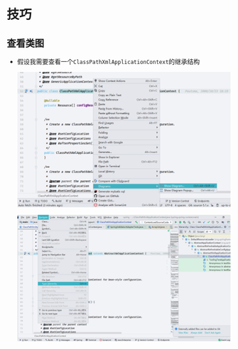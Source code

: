 # 技巧
## 查看类图
- 假设我需要查看一个`ClassPathXmlApplicationContext`的继承结构

  ![image-20191230124353566](assets/image-20191230124353566.png)

  ![image-20191230124416031](assets/image-20191230124416031.png)